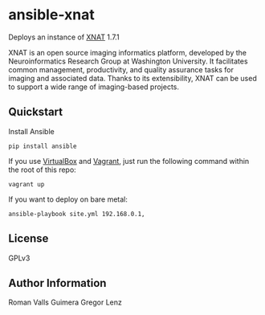 ansible-xnat
============

Deploys an instance of [XNAT](http://www.xnat.org) 1.7.1 

XNAT is an open source imaging informatics platform, developed by the Neuroinformatics Research Group at Washington University. It facilitates common management, productivity, and quality assurance tasks for imaging and associated data. Thanks to its extensibility, XNAT can be used to support a wide range of imaging-based projects.

Quickstart
----------

Install Ansible

    pip install ansible

If you use [VirtualBox](https://www.virtualbox.org/wiki/Downloads) and [Vagrant](http://www.vagrantup.com/downloads.html), just run the following command within the root of this repo:

	vagrant up

If you want to deploy on bare metal:

    ansible-playbook site.yml 192.168.0.1,


License
-------

GPLv3

Author Information
------------------

Roman Valls Guimera
Gregor Lenz